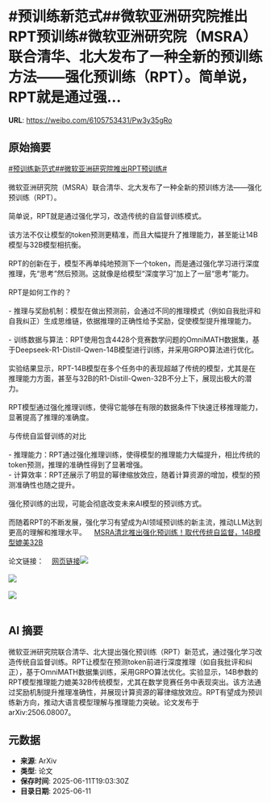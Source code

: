 # #预训练新范式##微软亚洲研究院推出RPT预训练#微软亚洲研究院（MSRA）联合清华、北大发布了一种全新的预训练方法——强化预训练（RPT）。简单说，RPT就是通过强...

**URL**: https://weibo.com/6105753431/Pw3y35gRo

## 原始摘要

<a href="https://m.weibo.cn/search?containerid=231522type%3D1%26t%3D10%26q%3D%23%E9%A2%84%E8%AE%AD%E7%BB%83%E6%96%B0%E8%8C%83%E5%BC%8F%23&amp;extparam=%23%E9%A2%84%E8%AE%AD%E7%BB%83%E6%96%B0%E8%8C%83%E5%BC%8F%23" data-hide=""><span class="surl-text">#预训练新范式#</span></a><a href="https://m.weibo.cn/search?containerid=231522type%3D1%26t%3D10%26q%3D%23%E5%BE%AE%E8%BD%AF%E4%BA%9A%E6%B4%B2%E7%A0%94%E7%A9%B6%E9%99%A2%E6%8E%A8%E5%87%BARPT%E9%A2%84%E8%AE%AD%E7%BB%83%23&amp;extparam=%23%E5%BE%AE%E8%BD%AF%E4%BA%9A%E6%B4%B2%E7%A0%94%E7%A9%B6%E9%99%A2%E6%8E%A8%E5%87%BARPT%E9%A2%84%E8%AE%AD%E7%BB%83%23" data-hide=""><span class="surl-text">#微软亚洲研究院推出RPT预训练#</span></a><br><br>微软亚洲研究院（MSRA）联合清华、北大发布了一种全新的预训练方法——强化预训练（RPT）。<br><br>简单说，RPT就是通过强化学习，改造传统的自监督训练模式。<br><br>该方法不仅让模型的token预测更精准，而且大幅提升了推理能力，甚至能让14B模型与32B模型相抗衡。<br><br>RPT的创新在于，模型不再单纯地预测下一个token，而是通过强化学习进行深度推理，先“思考”然后预测。这就像是给模型“深度学习”加上了一层“思考”能力。<br><br>RPT是如何工作的？<br><br>- 推理与奖励机制：模型在做出预测前，会通过不同的推理模式（例如自我批评和自我纠正）生成思维链，依据推理的正确性给予奖励，促使模型提升推理能力。<br><br>- 训练数据与算法：RPT使用包含4428个竞赛数学问题的OmniMATH数据集，基于Deepseek-R1-Distill-Qwen-14B模型进行训练，并采用GRPO算法进行优化。<br><br>实验结果显示，RPT-14B模型在多个任务中的表现超越了传统的模型，尤其是在推理能力方面，甚至与32B的R1-Distill-Qwen-32B不分上下，展现出极大的潜力。<br><br>RPT模型通过强化推理训练，使得它能够在有限的数据条件下快速迁移推理能力，显著提高了推理的准确度。<br><br>与传统自监督训练的对比<br><br>- 推理能力：RPT通过强化推理训练，使得模型的推理能力大幅提升，相比传统的token预测，推理的准确性得到了显著增强。<br>- 计算效率：RPT还展示了明显的幂律缩放效应，随着计算资源的增加，模型的预测准确性也随之提升。<br><br>强化预训练的出现，可能会彻底改变未来AI模型的预训练方式。<br><br>而随着RPT的不断发展，强化学习有望成为AI领域预训练的新主流，推动LLM达到更高的理解和推理水平。<a href="https://weibo.cn/sinaurl?u=https%3A%2F%2Fmp.weixin.qq.com%2Fs%2F6AW8iEAsD7BmSOwnOpfz4g" data-hide=""><span class="url-icon"><img style="width: 1rem;height: 1rem" src="https://h5.sinaimg.cn/upload/2015/09/25/3/timeline_card_small_web_default.png" referrerpolicy="no-referrer"></span><span class="surl-text">MSRA清北推出强化预训练！取代传统自监督，14B模型媲美32B</span></a><br><br>论文链接：<a href="https://weibo.cn/sinaurl?u=https%3A%2F%2Farxiv.org%2Fabs%2F2506.08007" data-hide=""><span class="url-icon"><img style="width: 1rem;height: 1rem" src="https://h5.sinaimg.cn/upload/2015/09/25/3/timeline_card_small_web_default.png" referrerpolicy="no-referrer"></span><span class="surl-text">网页链接</span></a><img style="" src="https://tvax3.sinaimg.cn/large/006Fd7o3gy1i2bikj2thzj30u00dsdms.jpg" referrerpolicy="no-referrer"><br><br><img style="" src="https://tvax1.sinaimg.cn/large/006Fd7o3gy1i2bikktvdnj30u00d2tbr.jpg" referrerpolicy="no-referrer"><br><br><img style="" src="https://tvax3.sinaimg.cn/large/006Fd7o3gy1i2bikn12akj30ls0dyk09.jpg" referrerpolicy="no-referrer"><br><br>

## AI 摘要

微软亚洲研究院联合清华、北大提出强化预训练（RPT）新范式，通过强化学习改造传统自监督训练。RPT让模型在预测token前进行深度推理（如自我批评和纠正），基于OmniMATH数据集训练，采用GRPO算法优化。实验显示，14B参数的RPT模型推理能力媲美32B传统模型，尤其在数学竞赛任务中表现突出。该方法通过奖励机制提升推理准确性，并展现计算资源的幂律缩放效应。RPT有望成为预训练新方向，推动大语言模型理解与推理能力突破。论文发布于arXiv:2506.08007。

## 元数据

- **来源**: ArXiv
- **类型**: 论文
- **保存时间**: 2025-06-11T19:03:30Z
- **目录日期**: 2025-06-11
